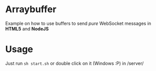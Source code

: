 # Arraybuffer
Example on how to use buffers to send *pure* WebSocket messages in **HTML5** and **NodeJS**

# Usage
Just run `sh start.sh` or double click on it (Windows :P) in /server/
